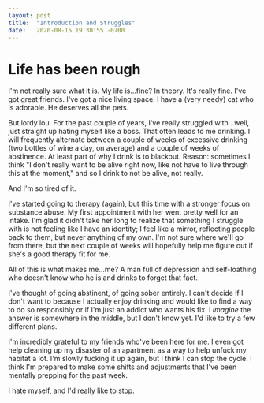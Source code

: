 ```yaml
---
layout: post
title:  "Introduction and Struggles"
date:   2020-08-15 19:30:55 -0700
---
```


# Life has been rough

I'm not really sure what it is. My life is...fine? In theory. It's really fine. I've got great friends. I've got a nice living space. I have a (very needy) cat who is adorable. He deserves all the pets.

But lordy lou. For the past couple of years, I've really struggled with...well, just straight up hating myself like a boss. That often leads to me drinking. I will frequently alternate between a couple of weeks of excessive drinking (two bottles of wine a day, on average) and a couple of weeks of abstinence. At least part of why I drink is to blackout. Reason: sometimes I think "I don't really want to be alive right now, like not have to live through this at the moment," and so I drink to not be alive, not really.

And I'm so tired of it.

I've started going to therapy (again), but this time with a stronger focus on substance abuse. My first appointment with her went pretty well for an intake. I'm glad it didn't take her long to realize that something I struggle with is not feeling like I have an identity; I feel like a mirror, reflecting people back to them, but never anything of my own. I'm not sure where we'll go from there, but the next couple of weeks will hopefully help me figure out if she's a good therapy fit for me.

All of this is what makes me...me? A man full of depression and self-loathing who doesn't know who he is and drinks to forget that fact.

I've thought of going abstinent, of going sober entirely. I can't decide if I don't want to because I actually enjoy drinking and would like to find a way to do so responsibly or if I'm just an addict who wants his fix. I *imagine* the answer is somewhere in the middle, but I don't know yet. I'd like to try a few different plans.

I'm incredibly grateful to my friends who've been here for me. I even got help cleaning up my disaster of an apartment as a way to help unfuck my habitat a lot. I'm slowly fucking it up again, but I think I can stop the cycle. I think I'm prepared to make some shifts and adjustments that I've been mentally prepping for the past week.

I hate myself, and I'd really like to stop.
